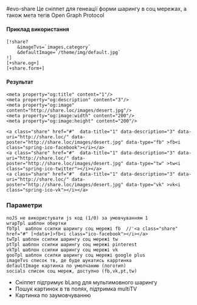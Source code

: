 #evo-share 
Це сніппет для генеації форми шарингу в соц мережах, а також мета тегів Open Graph Protocol

#### Приклад використання

    [!share?
        &imageTvs=`images,category`
        &defaultImage=`/theme/img/default.jpg`
    !]
    [+share.og+]
    [+share.form+]
#### Результат

    <meta property="og:title" content="1"/>
    <meta property="og:description" content="3"/>
    <meta property="og:image" content="http://share.loc/images/desert.jpg"/>
    <meta property="og:image:width" content="200"/>
    <meta property="og:image:height" content="200"/>
    
    <a class="share" href="#"  data-title="1" data-description="3" data-uri="http://share.loc/" data-poster="http://share.loc/images/desert.jpg" data-type="fb" >fb<i class="spring-ico-facebook"></i></a>
    <a class="share" href="#"  data-title="1" data-description="3" data-uri="http://share.loc/" data-poster="http://share.loc/images/desert.jpg" data-type="tw" >tw<i class="spring-ico-twitter"></i></a>
    <a class="share" href="#"  data-title="1" data-description="3" data-uri="http://share.loc/" data-poster="http://share.loc/images/desert.jpg" data-type="vk" >vk<i class="spring-ico-vk"></i></a>
    
### Параметри
    noJS не використувати js код (1/0) за умовчуванням 1
    wrapTpl шаблон обертки
    fbTpl  шаблон ссилки шарингу соц мережі fb  //'<a class="share" href="#" [+data+]>fb<i class="ico-facebook"></i></a>
    twTpl шаблон ссилки шарингу соц мережі tw
    ptTpl шаблон ссилки шарингу соц мережі pinterest
    vkTpl шаблон ссилки шарингу соц мережі vk
    gooTpl шаблон ссилки шарингу соц мережі google plus
    imageTvs список тв, де буде шукатись карртинка
    defaultImage картинка по умолчанию (логотип)
    socials список соц мереж, доступно (fb,vk,pt,tw)



* Сніппет підтримує bLang для мультимовного шарингу
* Пошук картинок в тв полях, підтримка multiTV
* Картинка по заумовчуванню
